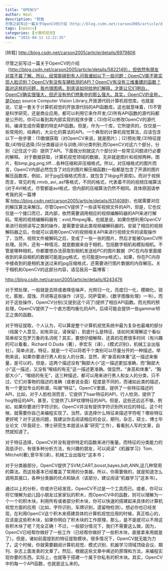 ```yaml
---
title: "OPENCV"
author: Neal
description: "转载 
尽管之前写过一篇关于OpenCV的介绍（http://blog.csdn.net/carson2005/article/details/5822149），但依然有朋友对其不甚了解。所以，经常能碰到有人问我诸如以下一些问题：OpenCV能不能实现人脸识别？OpenCV有没有车辆检测的API？OpenCV有没有三维重建的函数？面对这样的问题，我也很困惑。到底该如何给他们解释，才能让它们明白，Op"
tags: [opencv]
categories: [计算机视觉]
date: "2015-04-11 11:22:35"
---
```


[转载]
http://blog.csdn.net/carson2005/article/details/6979806



尽管之前写过一篇关于OpenCV的介绍（http://blog.csdn.net/carson2005/article/details/5822149），但依然有朋友对其不甚了解。所以，经常能碰到有人问我诸如以下一些问题：OpenCV能不能实现人脸识别？OpenCV有没有车辆检测的API？OpenCV有没有三维重建的函数？面对这样的问题，我也很困惑。到底该如何给他们解释，才能让它们明白，OpenCV确实很强大，但还没有他们想象中的那么强大。其实，OpenCV的全称，是Open source Computer Vision Library,开放源代码计算机视觉库。也就是说，它是一套关于计算机视觉的开放源代码的API函数库。这也就意味着，(1)不管是科学研究，还是商业应用，都可以利用它来作开发;(2)所有API函数的源代码都是公开的，你可以看到其内部实现的程序步骤；(3)你可以修改OpenCV的源代码，编译生成你需要的特定API函数。但是，作为一个库，它所提供的，仅仅是一些常用的，经典的，大众化的算法的API。一个典型的计算机视觉算法，应该包含以下一些步骤：(1)数据获取（对OpenCV来说，就是图片）；(2)预处理;(3)特征提取;(4)特征选择;(5)分类器设计与训练;(6)分类判别;而OpenCV对这六个部分，分别（记住这个词）提供了API。下面我分别就这六个部分对一些常见问题进行必要的解释。
对于数据获取，计算机视觉领域的数据，无非就是图片和视频两种。图片，有bmp,jpg,png,tiff....各种压缩和非压缩格式。所以，对压缩格式的图片而言，OpenCV内部必然包含了对应的图片解压缩函数(一般都是包含了开源的图片解压函数库，例如，对于jpg压缩格式而言，就包含了libjpg开源库)。而对于视频而言，常见的有.rmvb,.avi,.asf等格式，不同的格式，代表着不同的视频压缩算法(对于AVI格式，尽管都是avi格式，但内部的压缩算法仍然不相同。具体原因请参考我的另一篇博客:http://blog.csdn.net/carson2005/article/details/6314089)，也就需要对应的解压算法来解压。尽管OpenCV提供了一些读写视频文件的API，但是，它也仅仅是一个接口而已，其内部，依然需要调用相应的视频编解码器的API来进行解码。常用的视频编解码器有：xvid,ffmpeg等。也就是说，如果你想利用OpenCV来进行视频读写之类的操作，是需要安装此类视频编解码器的。安装了相应的视频解码器之后，你就可以调用OpenCV的视频相关API来进行视频文件的读取操作了，当然，视频文件被解码之后，变成了一张一张的图片，然后才能被OpenCV所处理。另外，还有一种情况，就是数据来自于相机，包括数字相机和模拟相机。不管是哪种相机，你都要想办法获取到相机发送给PC的图片数据（PC在内存里面接收到的来自相机的数据可能是jpg格式，也可能是bmp格式）。如果，你在PC内存中接收到的是相机发送过来的jpg压缩格式，还需要进行图片数据的内存解压。关于相机和OpenCV的这部分内容，请见我另一篇博客：

http://blog.csdn.net/carson2005/article/details/6243476

 对于预处理，一般就是去除或者降低噪声，光照归一化，亮度归一化，模糊化，锐化，膨胀，腐蚀、开闭等这些操作（详见，冈萨雷斯，《数字图像处理》一书）。而对于这些操作，OpenCV分别(又提到这个词了)提供了相应API函数。而光照的预处理，OpenCV提供了一个直方图均衡化的API，后续可能会提供一些gammar矫正之类的函数。

 对于特征提取，个人认为，可以算是整个计算机视觉系统中最为复杂也最难的部分（纯属个人意见，如有异议，请保留），到底什么是特征，该如何来理解这个看似简单却又包罗万象的名词呢？其实，要想仔细解释，还真的花费很多时间（有兴趣的可以看看，Richard O.Duda（著），李宏东（译），《模式识别》，机械工业出版社）。简单点说，特征，就是一个可以将若干个类别可以尽量分开的一种描述。举例来说，如果你要进行男人和女人的分类，显然，用“身高和体重”这一描述来衡量，是可以的，但是，这两个描述没有“胸部大小”这一描述更加准确，而“胸部大小”这一描述，又没有“喉结的有无”这一描述更准确。很显然，“身高和体重”，“胸部大小”，“喉结的有无”，这三种描述，都可以用来进行男人和女人的分类，只不过，它们对事物的描述的准确（或者说全面）程度是不同的，而诸如此类的描述，有一个更加专业的称谓，叫做“特征”。OpenCV里面，提供了一些特征描述的API，比如，对于人脸检测而言，它提供了haar特征的API，行人检测，提供了hog特征的API，甚至，它提供了LBP纹理特征的API。但是，这些还远远不够。例如，如果你要进行字符识别，OpenCV并没有提供字符识别所对应的特征。这个时候，就需要你自己来编程实现了。当然，该选择什么特征来描述字符呢？哪些特征更好呢？对于这些问题，我建议你去阅读相应的会议，期刊，杂志，硕士、博士毕业论文（毕竟硕士、博士研究生本就该从事“研究”工作），看看别人写的文章，自然就知道了。

 对于特征选择，OpenCV并没有提供特定的函数来进行衡量。而特征的分类能力的高低评价，有很多种分析方法，有兴趣的朋友，可以阅读"《机器学习》Tom. Mitchell(著),曾华军(译)，机械工业出版社"这本书；

对于分类器部分，OpenCV提供了SVM,CART,boost,bayes,bdt,ANN,这几种常用的算法。而这些基本已经覆盖了常用的分类器。所以，你需要做的，就是知道怎么调用其接口，各种分类器的优点和缺点（该部分，建议阅读“机器学习”这本书）。

 通过以上的分析，你或许已经发现，OpenCV不过是一个工具而已。或者，你可以将它理解为幼儿园小朋友过家家玩的积木，而OpenCV中的函数，则可以理解为一个一个的积木块，利用所有或者部分积木块，你可以快速的搭建起来具体的计算机视觉方面的应用（比如，字符识别，车牌识别，遗留物检测）。想必你也已经发现，在利用OpenCV这个积木来搭建具体的计算机视觉应用的时候，真正核心的，应该是这些积木块，如果你明白了积木块的工作原理，那么，是不是就可以不用这些积木块了呢？完全正确！不过，一般部分情况下，我们不需要这么做，因为，OpenCV已经帮你做好了一些工作（已经帮你做好了一些积木块，直接拿来用就是了）。但是，诸如前面提到的特征提取模块，很多情况下，OpenCV就无能为力了。这个时候，你就需要翻阅计算机视觉、模式识别、机器学习领域顶级会议、期刊、杂志上面发表的文章了。然后，根据这些文章中阐述的原理和方法，来编程实现你要的东西。实际上，也就等于搭建一个属于你私有的积木块。其实，OpenCV中的每一个API函数，也就是这么来的。
